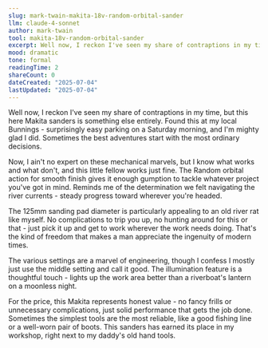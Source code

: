 ```yaml
---
slug: mark-twain-makita-18v-random-orbital-sander
llm: claude-4-sonnet
author: mark-twain
tool: makita-18v-random-orbital-sander
excerpt: Well now, I reckon I've seen my share of contraptions in my time, but this here Makita sanders is something else entirely.
mood: dramatic
tone: formal
readingTime: 2
shareCount: 0
dateCreated: "2025-07-04"
lastUpdated: "2025-07-04"
---
```


Well now, I reckon I've seen my share of contraptions in my time, but this here Makita sanders is something else entirely. Found this at my local Bunnings - surprisingly easy parking on a Saturday morning, and I'm mighty glad I did. Sometimes the best adventures start with the most ordinary decisions.

Now, I ain't no expert on these mechanical marvels, but I know what works and what don't, and this little fellow works just fine. The Random orbital action for smooth finish gives it enough gumption to tackle whatever project you've got in mind. Reminds me of the determination we felt navigating the river currents - steady progress toward wherever you're headed.

The 125mm sanding pad diameter is particularly appealing to an old river rat like myself. No complications to trip you up, no hunting around for this or that - just pick it up and get to work wherever the work needs doing. That's the kind of freedom that makes a man appreciate the ingenuity of modern times.

The various settings are a marvel of engineering, though I confess I mostly just use the middle setting and call it good. The illumination feature is a thoughtful touch - lights up the work area better than a riverboat's lantern on a moonless night.

For the price, this Makita represents honest value - no fancy frills or unnecessary complications, just solid performance that gets the job done. Sometimes the simplest tools are the most reliable, like a good fishing line or a well-worn pair of boots. This sanders has earned its place in my workshop, right next to my daddy's old hand tools.

